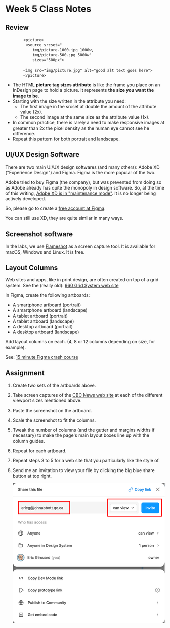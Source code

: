 # Week 5 Class Notes

## Review

            <picture>
             <source srcset="
                img/picture-1000.jpg 1000w,
                img/picture-500.jpg 5000w"
                sizes="500px">

            <img src="img/picture.jpg" alt="good alt text goes here">
            </picture>

- The HTML **picture tag sizes attribute** is like the frame you place on an InDesign page to hold a picture. It represents **the size you want the image to be**.
- Starting with the size written in the attribute you need:
  - The first image in the srcset at double the amount of the attribute value (2x).
  - The second image at the same size as the attribute value (1x).
- In common practice, there is rarely a need to make responsive images at greater than 2x the pixel density as the human eye cannot see he difference.
- Repeat this pattern for both portrait and landscape.


## UI/UX Design Software

There are two main UI/UX design softwares (and many others): Adobe XD ("Experience Design") and Figma. Figma is the more popular of the two.

Adobe tried to buy Figma (the company), but was prevented from doing so as Adobe already has quite the monopoly in design software. So, at the time of this writing, [Adobe XD is in "maintenance mode"](https://www.creativebloq.com/news/future-of-adobe-xd). It is no longer being actively developed.  

So, please go to create a [free account at Figma](https://www.figma.com/).

You can still use XD, they are quite similar in many ways.

## Screenshot software

In the labs, we use [Flameshot](https://flameshot.org/) as a screen capture tool. It is available for macOS, Windows and Linux. It is free.

## Layout Columns

Web sites and apps, like in print design, are often created on top of a grid system. See the (really old): [960 Grid System web site](https://960.gs/)

In Figma, create the following artboards:

- A smartphone artboard (portrait)
- A smartphone artboard (landscape)
- A tablet artboard (portrait)
- A tablet artboard (landscape)
- A desktop artboard (portrait)
- A desktop artboard (landscape)

Add layout columns on each. (4, 8 or 12 columns depending on size, for example).

See: [15 minute Figma crash course](https://www.youtube.com/watch?v=jQ1sfKIl50E)



## Assignment

1. Create two sets of the artboards above.
2. Take screen captures of the [CBC News web site](https://www.cbc.ca/news) at each of the different viewport sizes mentioned above.
3. Paste the screenshot on the artboard.
4. Scale the screenshot to fit the columns.
5. Tweak the number of columns (and the gutter and margins widths if necessary) to make the page's main layout boxes line up with the column guides.
6. Repeat for each artboard.
7. Repeat steps 3 to 5 for a web site that you particularly like the style of.
8. Send me an invitation to view your file by clicking the big blue share button at top right.
   
   ![Figma share](./week-5/img/figma-invitation.png)